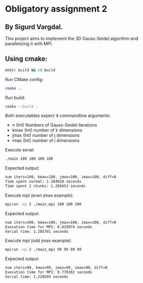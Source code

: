 # Obligatory assignment 2
## By Sigurd Vargdal.
This project aims to implement the 3D Gauss-Seidel algorithm and parallelizing it with MPI.

## Using cmake:
```bash
mkdir build && cd build
```
Run CMake config:
```bash
cmake ..
```
Run build:
```bash
cmake --build .
```

Both executables expect 4 commandline arguments:
- n  (Int) Numbers of Gauss-Seidel iterations
- kmax (Int) number of k dimensions
- jmax (Int) number of j dimensions
- imax (Int) number of i dimensions

Execute serial:
```bash
./main 100 100 100 100
```
Expected output:
```bash
num iters=100, kmax=100, jmax=100, imax=100, diff=0
Time spent normal: 1.284010 seconds
Time spent 2 chunks: 1.289453 seconds
```

Execute mpi (even jmax example):
```bash
mpirun -np 2 ./main_mpi 100 100 100
```
Expected output:
```bash
num iters=100, kmax=100, jmax=100, imax=100, diff=0
Execution time for MPI: 0.829974 seconds
Serial time: 1.285701 seconds
```


Execute mpi (odd jmax example):
```bash
mpirun -np 2 ./main_mpi 99 99 99 99
```
Expected output:
```bash
num iters=99, kmax=99, jmax=99, imax=99, diff=0
Execution time for MPI: 0.770302 seconds
Serial time: 1.228599 seconds
```
